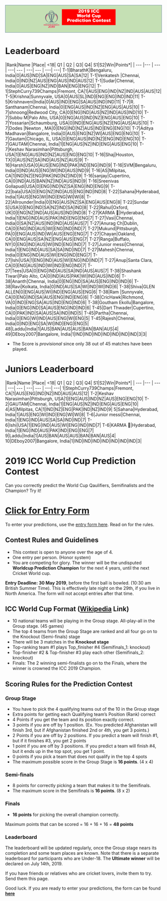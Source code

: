 ![Logo](images/ICCWCPP.png)

# Leaderboard

|Rank|Name |Place| <18| Q1 | Q2 | Q3| Q4| S1|S2|Win|Points*|
| --- |--- | --- | ---| --- | ---| --- | ---| ---|
T-1|BharathK|Bengaluru, India|0|AUS|IND|SA|ENG|AUS|SA|SA|12|
T-1|Venkatesh |Chennai, India|0|IND|NZ|AUS|ENG|AUS|IND|AUS|12|
T-1|Sudar|Chennai, India|0|AUS|ENG|NZ|IND|BAN|ENG|ENG|12|
T-1|StephCurry739Champs|Fremont, CA|1|AUS|ENG|IND|NZ|IND|AUS|AUS|12|
T-5|Krishna|Sunnyvale, USA|0|AUS|SL|IND|ENG|ENG|IND|IND|11|
T-5|Krishnaveni|India|0|AUS|IND|ENG|SA|AUS|IND|IND|11|
T-7|R. Santhanam|Chennai, India|0|ENG|AUS|IND|NZ|ENG|AUS|AUS|10|
T-7|shnoong|Redwood City, CA|0|ENG|IND|AUS|NZ|IND|AUS|IND|10|
T-7|Subbu M|Palo Alto, USA|0|ENG|AUS|IND|NZ|ENG|AUS|ENG|10|
T-7|Yossarian|Schaumburg, USA|0|IND|ENG|AUS|NZ|ENG|AUS|AUS|10|
T-7|Dodes |Newton , MA|0|ENG|IND|NZ|AUS|IND|ENG|ENG|10|
T-7|Aditya Madhavan|Bangalore, India|0|AUS|ENG|NZ|WI|AUS|ENG|ENG|10|
T-7|Gautam|Chicago, IL, USA|0|ENG|AUS|IND|NZ|ENG|IND|ENG|10|
T-7|GAUTAM|Chennai, India|1|ENG|AUS|NZ|IND|ENG|AUS|ENG|10|
T-7|Keshav Narasimhan|Pittsburgh, USA|1|ENG|AUS|IND|NZ|AUS|ENG|ENG|10|
T-16|Shaj|Houston, TX|0|AUS|NZ|SA|IND|AUS|NZ|AUS|9|
T-16|Harsh|USA|0|AUS|ENG|IND|PAK|IND|ENG|IND|9|
T-16|SVM|Bengaluru, India|0|IND|AUS|ENG|WI|IND|AUS|IND|9|
T-16|AS|Milpitas, CA|1|IND|NZ|ENG|PAK|IND|NZ|IND|9|
T-16|sanjay|Cupertino, CA|0|IND|AUS|BAN|NZ|IND|AUS|IND|9|
T-16|Sreenivas Gollapudi|USA|0|ENG|IND|NZ|SA|ENG|IND|ENG|9|
T-22|bala|USA|0|ENG|NZ|IND|AUS|ENG|IND|IND|8|
T-22|Sahana|Hyderabad, India|1|AUS|ENG|WI|IND|ENG|WI|WI|8|
T-22|Allrounder|India|0|ENG|AUS|NZ|SA|ENG|AUS|ENG|8|
T-22|Sundar S|USA|0|ENG|IND|SA|NZ|IND|SA|IND|8|
T-22|Rahul|Oxford, UK|0|ENG|NZ|IND|AUS|AUS|IND|IND|8|
T-27|KARMA 🦄|Hyderabad, India|1|ENG|IND|AUS|PAK|IND|ENG|ENG|7|
T-27|Vasi|Chennai, India|0|SA|NZ|AUS|IND|IND|AUS|AUS|7|
T-27|Anurag Ch|Dublin, CA|0|ENG|IND|AUS|WI|ENG|IND|IND|7|
T-27|Mukund|Pittsburgh, PA|0|ENG|AUS|IND|WI|AUS|ENG|ENG|7|
T-27|Chayan|Oakland, CA|0|ENG|AUS|SA|NZ|ENG|AUS|ENG|7|
T-27|Ranga|Buffalo, NY|0|ENG|IND|AUS|WI|IND|ENG|IND|7|
T-27|Junior messi|Chennai, India|1|ENG|IND|AUS|SA|SA|IND|IND|7|
T-27|Mahesh|Chennai, India|0|ENG|IND|AUS|WI|ENG|IND|ENG|7|
T-27|Ishi|USA|1|ENG|IND|AUS|WI|ENG|IND|IND|7|
T-27|Anup|Santa Clara, CA|0|ENG|AUS|IND|WI|IND|ENG|IND|7|
T-27|Tees|USA|0|ENG|IND|AUS|SA|IND|AUS|AUS|7|
T-38|Shashank Tiwari|Palo Alto, CA|0|IND|AUS|PAK|WI|IND|AUS|IND|6|
T-38|Ananth|Chennai, India|0|ENG|IND|SA|AUS|ENG|IND|IND|6|
T-38|Ravi|Kolkata, India|0|IND|AUS|SA|WI|IND|WI|IND|6|
T-38|Shiva|GLEN ALLEN|0|ENG|AUS|WI|IND|ENG|AUS|ENG|6|
T-38|Ram |Sunnyvale, CA|0|ENG|IND|SA|AUS|ENG|IND|ENG|6|
T-38|CricHawk|Richmond, VA|0|IND|ENG|SA|AUS|IND|ENG|IND|6|
T-38|Goutham Ekollu|Bangalore, India|0|ENG|IND|SA|AUS|ENG|IND|IND|6|
T-45|Dart Thwader|Cupertino, CA|0|PAK|IND|SA|AUS|SA|IND|IND|5|
T-45|Partha|Chennai, India|0|ENG|WI|IND|AUS|ENG|WI|ENG|5|
T-45|Rajesh|Chennai, India|0|IND|ENG|SA|WI|IND|ENG|ENG|5|
48|Laddu|India|1|AUS|BAN|AUS|AUS|BAN|BAN|AUS|4|
49|DEboy2007|Bangalore, India|1|IND|IND|IND|IND|IND|IND|IND|3|3|

* The Score is *provisional* since only 38 out of 45 matches have been played.

# Juniors Leaderboard

|Rank|Name |Place| <18| Q1 | Q2 | Q3| Q4| S1|S2|Win|Points*|
| --- |--- | --- | ---| --- | ---| --- | ---| ---|
1|StephCurry739Champs|Fremont, CA|1|AUS|ENG|IND|NZ|IND|AUS|AUS|12|
T-2|Keshav Narasimhan|Pittsburgh, USA|1|ENG|AUS|IND|NZ|AUS|ENG|ENG|10|
T-2|GAUTAM|Chennai, India|1|ENG|AUS|NZ|IND|ENG|AUS|ENG|10|
4|AS|Milpitas, CA|1|IND|NZ|ENG|PAK|IND|NZ|IND|9|
5|Sahana|Hyderabad, India|1|AUS|ENG|WI|IND|ENG|WI|WI|8|
T-6|Junior messi|Chennai, India|1|ENG|IND|AUS|SA|SA|IND|IND|7|
T-6|Ishi|USA|1|ENG|IND|AUS|WI|ENG|IND|IND|7|
T-6|KARMA 🦄|Hyderabad, India|1|ENG|IND|AUS|PAK|IND|ENG|ENG|7|
9|Laddu|India|1|AUS|BAN|AUS|AUS|BAN|BAN|AUS|4|
10|DEboy2007|Bangalore, India|1|IND|IND|IND|IND|IND|IND|IND|3|


# 2019 ICC World Cup Prediction Contest

Can you correctly predict the World Cup Qaulifiers, Semifinalists and the Champion? Try it!

# [Click for Entry Form](http://bit.ly/2019_icc_worldcup_predictions)
To enter your predictions, use the [entry form here](http://bit.ly/2019_icc_worldcup_predictions). Read on for the rules.


## Contest Rules and Guidelines
- This contest is open to anyone over the age of 4.
- One entry per person. (Honor system)
- You are competing for glory. The winner will be the undisputed **Worldcup Prediction Champion** for the next 4 years, until the next Cricket World cup.

**Entry Deadline: 30 May 2019**, before the first ball is bowled. (10:30 am British Summer Time). This is effectively late night on the 29th, if you live in North America. The form will not accept entries after that time.


## ICC World Cup Format ([Wikipedia](https://en.wikipedia.org/wiki/2019_Cricket_World_Cup) Link)

- 10 national teams will be playing in the Group stage. All-play-all in the Group stage. (45 games)
- The top 4 teams from the Group Stage are ranked and all four go on to the Knockout (Semi-finals) stage 
- There will be 3 matches in the **Knockout stage**
- Top-ranking team #1 plays Top_finisher #4 (Semifinals_1: knockout)
- Top-finisher #2 & Top-finisher #3 play each other (Semifinals_2: knockout) 
- Finals: The 2 winning semi-finalists go on to the Finals, where the winner is crowned the ICC 2019 Champion.

## Scoring Rules for the Prediction Contest

### Group Stage
- You have to pick the 4 qualifying teams out of the 10 in the Group stage
- Extra points for getting each Qualifying team’s Position (Rank) correct
- 4 Points if you get the team and its position exactly correct.
- 3 points if you are off by 1 position. (Ex. You predicted Afghanistan will finish 3rd, but if Afghanistan finished 2nd or 4th, you get 3 points.)
- 2 Points if you are off by 2 positions. If you predict a team will finish #1, but if it finishes #3, you get 2 points
- 1 point if you are off by 3 positions. If you predict a team will finish #4, but it ends up in the top spot, you get 1 point.
- 0 points if you pick a team that does not qualify in the top 4 spots
- The maximum possible score in the Group Stage is **16 points**. (4 x 4)

### Semi-finals
- 8 points for correctly picking a team that makes it to the Semifinals.
- The maximum score in the Semifinals is **16 points**. (8 x 2)

### Finals
- **16 points** for picking the overall champion correctly.

Maximum points that can be scored = 16 + 16 + 16 = **48 points**

### Leaderboard
The leaderboard will be updated regularly, once the Group stage nears its completion and some team places are known. Note that there is a separate leaderboard for participants who are Under-18.
The **Ultimate winner** will be declared on July 14th, 2019.

If you have friends or relatives who are cricket lovers, invite them to try. Send them this page.

Good luck. If you are ready to enter your predictions, the form can be found **[here](http://bit.ly/2019_icc_worldcup_predictions)**



